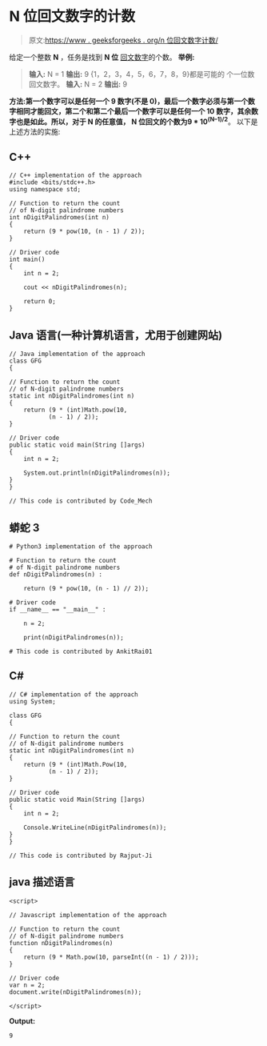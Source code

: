 # N 位回文数字的计数

> 原文:[https://www . geeksforgeeks . org/n 位回文数字计数/](https://www.geeksforgeeks.org/count-of-n-digit-palindrome-numbers/)

给定一个整数 **N** ，任务是找到 **N 位** [回文数字](https://www.geeksforgeeks.org/check-if-a-number-is-palindrome/)的个数。
**举例:**

> **输入:** N = 1
> **输出:** 9
> {1，2，3，4，5，6，7，8，9}都是可能的
> 个一位数回文数字。
> **输入:** N = 2
> **输出:** 9

**方法:**第一个数字可以是任何一个 **9** 数字(不是 0)，最后一个数字必须与第一个数字相同才能回文，第二个和第二个最后一个数字可以是任何一个 **10** 数字，其余数字也是如此。所以，对于 **N** 的任意值， **N 位**回文的个数为**9 * 10<sup>(N–1)/2</sup>**。
以下是上述方法的实施:

## C++

```
// C++ implementation of the approach
#include <bits/stdc++.h>
using namespace std;

// Function to return the count
// of N-digit palindrome numbers
int nDigitPalindromes(int n)
{
    return (9 * pow(10, (n - 1) / 2));
}

// Driver code
int main()
{
    int n = 2;

    cout << nDigitPalindromes(n);

    return 0;
}
```

## Java 语言(一种计算机语言，尤用于创建网站)

```
// Java implementation of the approach
class GFG
{

// Function to return the count
// of N-digit palindrome numbers
static int nDigitPalindromes(int n)
{
    return (9 * (int)Math.pow(10,
           (n - 1) / 2));
}

// Driver code
public static void main(String []args)
{
    int n = 2;

    System.out.println(nDigitPalindromes(n));
}
}

// This code is contributed by Code_Mech
```

## 蟒蛇 3

```
# Python3 implementation of the approach

# Function to return the count
# of N-digit palindrome numbers
def nDigitPalindromes(n) :

    return (9 * pow(10, (n - 1) // 2));

# Driver code
if __name__ == "__main__" :

    n = 2;

    print(nDigitPalindromes(n));

# This code is contributed by AnkitRai01
```

## C#

```
// C# implementation of the approach
using System;

class GFG
{

// Function to return the count
// of N-digit palindrome numbers
static int nDigitPalindromes(int n)
{
    return (9 * (int)Math.Pow(10,
           (n - 1) / 2));
}

// Driver code
public static void Main(String []args)
{
    int n = 2;

    Console.WriteLine(nDigitPalindromes(n));
}
}

// This code is contributed by Rajput-Ji
```

## java 描述语言

```
<script>

// Javascript implementation of the approach

// Function to return the count
// of N-digit palindrome numbers
function nDigitPalindromes(n)
{
    return (9 * Math.pow(10, parseInt((n - 1) / 2)));
}

// Driver code
var n = 2;
document.write(nDigitPalindromes(n));

</script>
```

**Output:** 

```
9
```